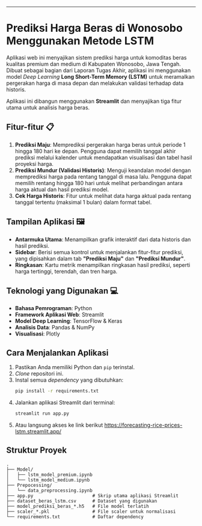 -----

# Prediksi Harga Beras di Wonosobo Menggunakan Metode LSTM

Aplikasi web ini menyajikan sistem prediksi harga untuk komoditas beras kualitas premium dan medium di Kabupaten Wonosobo, Jawa Tengah. Dibuat sebagai bagian dari Laporan Tugas Akhir, aplikasi ini menggunakan model *Deep Learning* **Long Short-Term Memory (LSTM)** untuk meramalkan pergerakan harga di masa depan dan melakukan validasi terhadap data historis.

Aplikasi ini dibangun menggunakan **Streamlit** dan menyajikan tiga fitur utama untuk analisis harga beras.

## Fitur-fitur 📋

1.  **Prediksi Maju**: Memprediksi pergerakan harga beras untuk periode 1 hingga 180 hari ke depan. Pengguna dapat memilih tanggal akhir prediksi melalui kalender untuk mendapatkan visualisasi dan tabel hasil proyeksi harga.
2.  **Prediksi Mundur (Validasi Historis)**: Menguji keandalan model dengan memprediksi harga pada rentang tanggal di masa lalu. Pengguna dapat memilih rentang hingga 180 hari untuk melihat perbandingan antara harga aktual dan hasil prediksi model.
3.  **Cek Harga Historis**: Fitur untuk melihat data harga aktual pada rentang tanggal tertentu (maksimal 1 bulan) dalam format tabel.

## Tampilan Aplikasi 🖼️

  - **Antarmuka Utama**: Menampilkan grafik interaktif dari data historis dan hasil prediksi.
  - **Sidebar**: Berisi semua kontrol untuk menjalankan fitur-fitur prediksi, yang dipisahkan dalam tab **"Prediksi Maju"** dan **"Prediksi Mundur"**.
  - **Ringkasan**: Kartu metrik menampilkan ringkasan hasil prediksi, seperti harga tertinggi, terendah, dan tren harga.

## Teknologi yang Digunakan 💻

  * **Bahasa Pemrograman**: Python
  * **Framework Aplikasi Web**: Streamlit
  * **Model Deep Learning**: TensorFlow & Keras
  * **Analisis Data**: Pandas & NumPy
  * **Visualisasi**: Plotly

## Cara Menjalankan Aplikasi

1.  Pastikan Anda memiliki Python dan `pip` terinstal.
2.  *Clone* repositori ini.
3.  Instal semua *dependency* yang dibutuhkan:
    ```bash
    pip install -r requirements.txt
    ```
4.  Jalankan aplikasi Streamlit dari terminal:
    ```bash
    streamlit run app.py
    ```
5. Atau langsung akses ke link berikut https://forecasting-rice-prices-lstm.streamlit.app/
## Struktur Proyek

```
.
├── Model/
│   ├── lstm_model_premium.ipynb
│   └── lstm_model_medium.ipynb
├── Prepocessing/
│   └── data_preprocessing.ipynb
├── app.py                      # Skrip utama aplikasi Streamlit
├── dataset_beras_lstm.csv      # Dataset yang digunakan
├── model_prediksi_beras_*.h5   # File model terlatih
├── scaler_*.pkl                # File scaler untuk normalisasi
└── requirements.txt            # Daftar dependency
```
